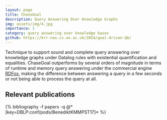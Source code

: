 ```yaml
---
layout: page
title: ChaseGoal
description: Query Answering Over Knowledge Graphs
img: assets/img/4.jpg
importance: 1
category: query answering over knowledge bases
github: https://krr-nas.cs.ox.ac.uk/2024/goal-driven-QA/
---
```


Technique to support sound and complete query answering over knowledge graphs under Datalog rules with existential quantification and equalities. 
ChaseGoal outperforms by several orders of magnitude in terms of runtime and memory query answering under the commercial engine <a href="https://www.oxfordsemantic.tech/rdfox/">RDFox</a>, making the difference between answering a query in a few seconds or not being able to process the query at all.

## Relevant publications
<div class="publications">
  {% bibliography -f papers -q @*[key=DBLP:conf/pods/BenediktKMMPST17]* %}
</div>
